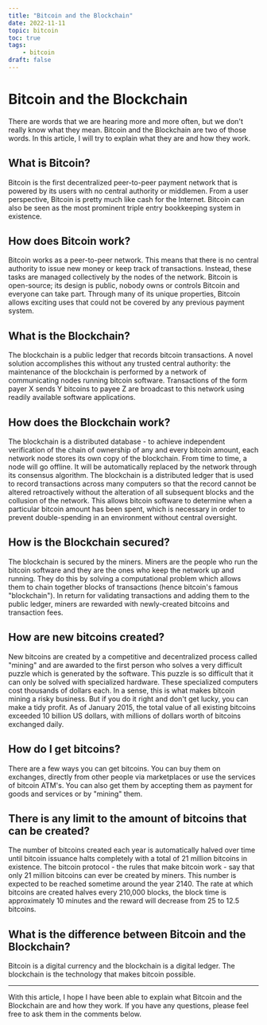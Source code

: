 ```yaml
---
title: "Bitcoin and the Blockchain"
date: 2022-11-11
topic: bitcoin
toc: true
tags:
    - bitcoin
draft: false
---
```

# Bitcoin and the Blockchain

There are words that we are hearing more and more often, but we don't really know what they mean. Bitcoin and the Blockchain are two of those words. In this article, I will try to explain what they are and how they work.

## What is Bitcoin?
Bitcoin is the first decentralized peer-to-peer payment network that is powered by its users with no central authority or middlemen. From a user perspective, Bitcoin is pretty much like cash for the Internet. Bitcoin can also be seen as the most prominent triple entry bookkeeping system in existence.

## How does Bitcoin work?
Bitcoin works as a peer-to-peer network. This means that there is no central authority to issue new money or keep track of transactions. Instead, these tasks are managed collectively by the nodes of the network. Bitcoin is open-source; its design is public, nobody owns or controls Bitcoin and everyone can take part. Through many of its unique properties, Bitcoin allows exciting uses that could not be covered by any previous payment system.

## What is the Blockchain?

The blockchain is a public ledger that records bitcoin transactions. A novel solution accomplishes this without any trusted central authority: the maintenance of the blockchain is performed by a network of communicating nodes running bitcoin software. Transactions of the form payer X sends Y bitcoins to payee Z are broadcast to this network using readily available software applications.

## How does the Blockchain work?

The blockchain is a distributed database - to achieve independent verification of the chain of ownership of any and every bitcoin amount, each network node stores its own copy of the blockchain. From time to time, a node will go offline. It will be automatically replaced by the network through its consensus algorithm. The blockchain is a distributed ledger that is used to record transactions across many computers so that the record cannot be altered retroactively without the alteration of all subsequent blocks and the collusion of the network. This allows bitcoin software to determine when a particular bitcoin amount has been spent, which is necessary in order to prevent double-spending in an environment without central oversight.

## How is the Blockchain secured?

The blockchain is secured by the miners. Miners are the people who run the bitcoin software and they are the ones who keep the network up and running. They do this by solving a computational problem which allows them to chain together blocks of transactions (hence bitcoin's famous "blockchain"). In return for validating transactions and adding them to the public ledger, miners are rewarded with newly-created bitcoins and transaction fees.

## How are new bitcoins created?

New bitcoins are created by a competitive and decentralized process called "mining" and are awarded to the first person who solves a very difficult puzzle which is generated by the software. This puzzle is so difficult that it can only be solved with specialized hardware. These specialized computers cost thousands of dollars each. In a sense, this is what makes bitcoin mining a risky business. But if you do it right and don't get lucky, you can make a tidy profit. As of January 2015, the total value of all existing bitcoins exceeded 10 billion US dollars, with millions of dollars worth of bitcoins exchanged daily.

## How do I get bitcoins?

There are a few ways you can get bitcoins. You can buy them on exchanges, directly from other people via marketplaces or use the services of bitcoin ATM's. You can also get them by accepting them as payment for goods and services or by "mining" them.

## There is any limit to the amount of bitcoins that can be created?

The number of bitcoins created each year is automatically halved over time until bitcoin issuance halts completely with a total of 21 million bitcoins in existence. The bitcoin protocol - the rules that make bitcoin work - say that only 21 million bitcoins can ever be created by miners. This number is expected to be reached sometime around the year 2140. The rate at which bitcoins are created halves every 210,000 blocks, the block time is approximately 10 minutes and the reward will decrease from 25 to 12.5 bitcoins.

## What is the difference between Bitcoin and the Blockchain?

Bitcoin is a digital currency and the blockchain is a digital ledger. The blockchain is the technology that makes bitcoin possible. 


<hr>

With this article, I hope I have been able to explain what Bitcoin and the Blockchain are and how they work. If you have any questions, please feel free to ask them in the comments below.